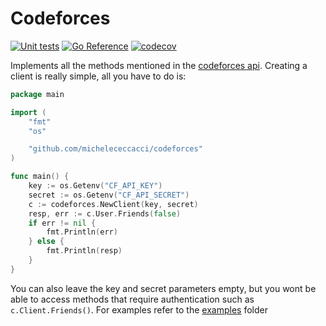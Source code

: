 # Codeforces 

[![Unit tests](https://github.com/michelececcacci/codeforces/actions/workflows/test.yml/badge.svg)](https://github.com/michelececcacci/codeforces/actions/workflows/test.yml) 
[![Go Reference](https://pkg.go.dev/badge/github.com/michelececcacci/codeforces.svg)](https://pkg.go.dev/github.com/michelececcacci/codeforces)
[![codecov](https://codecov.io/github/michelececcacci/codeforces/branch/main/graph/badge.svg?token=E6JT1TXE9D)](https://codecov.io/github/michelececcacci/codeforces)

Implements all the methods mentioned in the [codeforces api](https://codeforces.com/apiHelp).
Creating a client is really simple, all you have to do is:
```go
package main

import (
	"fmt"
	"os"

	"github.com/michelececcacci/codeforces"
)

func main() {
	key := os.Getenv("CF_API_KEY")
	secret := os.Getenv("CF_API_SECRET")
	c := codeforces.NewClient(key, secret)
	resp, err := c.User.Friends(false)
	if err != nil {
		fmt.Println(err)
	} else {
		fmt.Println(resp)
	}
}
```
You can also leave the key and secret parameters empty, but you  wont be able to access
methods that require authentication such as ` c.Client.Friends() `. 
For examples refer to the [examples] folder

[examples]: /examples
